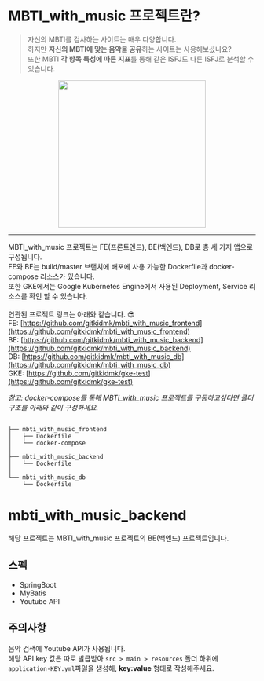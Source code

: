 # MBTI_with_music 프로젝트란?
> 자신의 MBTI를 검사하는 사이트는 매우 다양합니다. <br/>
> 하지만 **자신의 MBTI에 맞는 음악을 공유**하는 사이트는 사용해보셨나요? <br/>
> 또한 MBTI **각 항목 특성에 따른 지표**를 통해 같은 ISFJ도 다른 ISFJ로 분석할 수 있습니다.
<p align="center">
<img width="300px" src="./mbti-with-music-demo.gif"/>
</p>

---
MBTI_with_music 프로젝트는 FE(프론트엔드), BE(백엔드), DB로 총 세 가지 앱으로 구성됩니다. <br/>
FE와 BE는 build/master 브랜치에 배포에 사용 가능한 Dockerfile과 docker-compose 리소스가 있습니다. <br/>
또한 GKE에서는 Google Kubernetes Engine에서 사용된 Deployment, Service 리소스를 확인 할 수 있습니다. <br/> <br/>
연관된 프로젝트 링크는 아래와 같습니다. 😎 <br/>
FE: [https://github.com/gitkidmk/mbti_with_music_frontend](https://github.com/gitkidmk/mbti_with_music_frontend) <br/>
BE: [https://github.com/gitkidmk/mbti_with_music_backend](https://github.com/gitkidmk/mbti_with_music_backend) <br/>
DB: [https://github.com/gitkidmk/mbti_with_music_db](https://github.com/gitkidmk/mbti_with_music_db) <br/>
GKE: [https://github.com/gitkidmk/gke-test](https://github.com/gitkidmk/gke-test)
<br/>

_참고: docker-compose를 통해 MBTI_with_music 프로젝트를 구동하고싶다면 폴더구조를 아래와 같이 구성하세요._
```text

├── mbti_with_music_frontend
│   ├── Dockerfile
│   └── docker-compose
│
├── mbti_with_music_backend
│   └── Dockerfile
│
└── mbti_with_music_db
    └── Dockerfile
```

# mbti_with_music_backend
해당 프로젝트는 MBTI_with_music 프로젝트의 BE(백엔드) 프로젝트입니다. <br/>


## 스펙
- SpringBoot
- MyBatis
- Youtube API

## 주의사항
음악 검색에 Youtube API가 사용됩니다. <br/>
해당 API key 값은 따로 발급받아 `src > main > resources` 폴더 하위에 `application-KEY.yml`파일을 생성해, **key:value** 형태로 작성해주세요.
